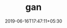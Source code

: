 ---
title: "gan"
date: 2019-06-16T17:47:11+05:30
type: "organisations"
org_name: "tensorflow"
repo_desc: "Tooling for GANs in TensorFlow"
repo_link: https://github.com/tensorflow/gan


---